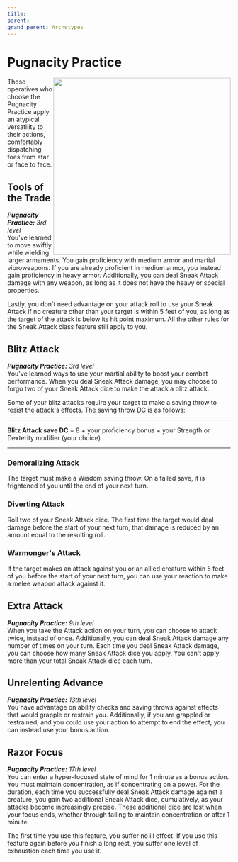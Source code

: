 ```yaml
---
title: 
parent: 
grand_parent: Archetypes
---
```


# Pugnacity Practice

<img src='../../../../zzImages/Classes/' style='float:right; width:400px;'>

Those operatives who choose the Pugnacity Practice apply an atypical versatility to their actions, comfortably dispatching foes from afar or face to face.

## Tools of the Trade
_**Pugnacity Practice:** 3rd level_<br>
You've learned to move swiftly while wielding larger armaments. You gain proficiency with medium armor and martial vibroweapons. If you are already proficient in medium armor, you instead gain proficiency in heavy armor. Additionally, you can deal Sneak Attack damage with any weapon, as long as it does not have the heavy or special properties.

Lastly, you don't need advantage on your attack roll to use your Sneak Attack if no creature other than your target is within 5 feet of you, as long as the target of the attack is below its hit point maximum. All the other rules for the Sneak Attack class feature still apply to you.

## Blitz Attack
_**Pugnacity Practice:** 3rd level_<br>
You've learned ways to use your martial ability to boost your combat performance. When you deal Sneak Attack damage, you may choose to forgo two of your Sneak Attack dice to make the attack a blitz attack.

Some of your blitz attacks require your target to make a saving throw to resist the attack's effects. The saving throw DC is as follows:

___



**Blitz Attack save DC** = 8 + your proficiency bonus + your Strength or Dexterity modifier (your choice)



___

### Demoralizing Attack
The target must make a Wisdom saving throw. On a failed save, it is frightened of you until the end of your next turn.

### Diverting Attack
Roll two of your Sneak Attack dice. The first time the target would deal damage before the start of your next turn, that damage is reduced by an amount equal to the resulting roll.

### Warmonger's Attack
If the target makes an attack against you or an allied creature within 5 feet of you before the start of your next turn, you can use your reaction to make a melee weapon attack against it.

## Extra Attack
_**Pugnacity Practice:** 9th level_<br>
When you take the Attack action on your turn, you can choose to attack twice, instead of once. Additionally, you can deal Sneak Attack damage any number of times on your turn. Each time you deal Sneak Attack damage, you can choose how many Sneak Attack dice you apply. You can't apply more than your total Sneak Attack dice each turn.





## Unrelenting Advance
_**Pugnacity Practice:** 13th level_<br>
You have advantage on ability checks and saving throws against effects that would grapple or restrain you. Additionally, if you are grappled or restrained, and you could use your action to attempt to end the effect, you can instead use your bonus action.

## Razor Focus
_**Pugnacity Practice:** 17th level_<br>
You can enter a hyper-focused state of mind for 1 minute as a bonus action. You must maintain concentration, as if concentrating on a power. For the duration, each time you successfully deal Sneak Attack damage against a creature, you gain two additional Sneak Attack dice, cumulatively, as your attacks become increasingly precise. These additional dice are lost when your focus ends, whether through failing to maintain concentration or after 1 minute.

The first time you use this feature, you suffer no ill effect. If you use this feature again before you finish a long rest, you suffer one level of exhaustion each time you use it.
